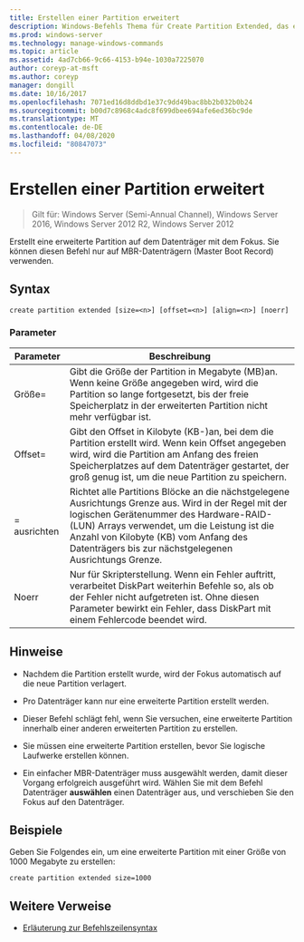 ```yaml
---
title: Erstellen einer Partition erweitert
description: Windows-Befehls Thema für Create Partition Extended, das eine erweiterte Partition auf dem Datenträger mit Fokus erstellt.
ms.prod: windows-server
ms.technology: manage-windows-commands
ms.topic: article
ms.assetid: 4ad7cb66-9c66-4153-b94e-1030a7225070
author: coreyp-at-msft
ms.author: coreyp
manager: dongill
ms.date: 10/16/2017
ms.openlocfilehash: 7071ed16d8ddbd1e37c9dd49bac8bb2b032b0b24
ms.sourcegitcommit: b00d7c8968c4adc8f699dbee694afe6ed36bc9de
ms.translationtype: MT
ms.contentlocale: de-DE
ms.lasthandoff: 04/08/2020
ms.locfileid: "80847073"
---
```

# <a name="create-partition-extended"></a>Erstellen einer Partition erweitert

>Gilt für: Windows Server (Semi-Annual Channel), Windows Server 2016, Windows Server 2012 R2, Windows Server 2012

Erstellt eine erweiterte Partition auf dem Datenträger mit dem Fokus. Sie können diesen Befehl nur auf MBR-Datenträgern (Master Boot Record) verwenden.

## <a name="syntax"></a>Syntax  
  
```  
create partition extended [size=<n>] [offset=<n>] [align=<n>] [noerr]  
```  
  
### <a name="parameters"></a>Parameter  
  
|  Parameter  |                                                                                                                             Beschreibung                                                                                                                              |
|-------------|----------------------------------------------------------------------------------------------------------------------------------------------------------------------------------------------------------------------------------------------------------------------|
|  Größe\=<n>  |                                                  Gibt die Größe der Partition in Megabyte \(MB\)an. Wenn keine Größe angegeben wird, wird die Partition so lange fortgesetzt, bis der freie Speicherplatz in der erweiterten Partition nicht mehr verfügbar ist.                                                  |
| Offset\=<n> |                     Gibt den Offset in Kilobyte \(KB-\)an, bei dem die Partition erstellt wird. Wenn kein Offset angegeben wird, wird die Partition am Anfang des freien Speicherplatzes auf dem Datenträger gestartet, der groß genug ist, um die neue Partition zu speichern.                      |
| \=<n> ausrichten  | Richtet alle Partitions Blöcke an die nächstgelegene Ausrichtungs Grenze aus. Wird in der Regel mit der logischen Gerätenummer des Hardware-RAID-\(LUN\) Arrays verwendet, um die Leistung <n> ist die Anzahl von Kilobyte \(KB\) vom Anfang des Datenträgers bis zur nächstgelegenen Ausrichtungs Grenze. |
|    Noerr    |                                 Nur für Skripterstellung. Wenn ein Fehler auftritt, verarbeitet DiskPart weiterhin Befehle so, als ob der Fehler nicht aufgetreten ist. Ohne diesen Parameter bewirkt ein Fehler, dass DiskPart mit einem Fehlercode beendet wird.                                 |
  
## <a name="remarks"></a>Hinweise  
  
-   Nachdem die Partition erstellt wurde, wird der Fokus automatisch auf die neue Partition verlagert.  
  
-   Pro Datenträger kann nur eine erweiterte Partition erstellt werden.  
  
-   Dieser Befehl schlägt fehl, wenn Sie versuchen, eine erweiterte Partition innerhalb einer anderen erweiterten Partition zu erstellen.  
  
-   Sie müssen eine erweiterte Partition erstellen, bevor Sie logische Laufwerke erstellen können.  
  
-   Ein einfacher MBR-Datenträger muss ausgewählt werden, damit dieser Vorgang erfolgreich ausgeführt wird. Wählen Sie mit dem Befehl Datenträger **auswählen** einen Datenträger aus, und verschieben Sie den Fokus auf den Datenträger.  
  
## <a name="examples"></a><a name=BKMK_examples></a>Beispiele  
Geben Sie Folgendes ein, um eine erweiterte Partition mit einer Größe von 1000 Megabyte zu erstellen:  
  
```  
create partition extended size=1000  
```  
  
## <a name="additional-references"></a>Weitere Verweise  
- [Erläuterung zur Befehlszeilensyntax](command-line-syntax-key.md)  
  

  

